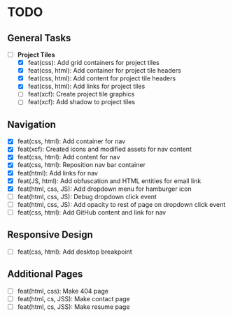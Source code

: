 # TODO

## General Tasks

- [ ] **Project Tiles**
  - [x] feat(css): Add grid containers for project tiles
  - [x] feat(css, html): Add container for project tile headers
  - [x] feat(css, html): Add content for project tile headers
  - [x] feat(css, html): Add links for project tiles
  - [ ] feat(xcf): Create project tile graphics
  - [ ] feat(xcf): Add shadow to project tiles

## Navigation

- [x] feat(css, html): Add container for nav
- [X] feat(xcf): Created icons and modified assets for nav content
- [X] feat(css, html): Add content for nav
- [X] feat(css, html): Reposition nav bar container
- [X] feat(html): Add links for nav
- [X] feat(JS, html): Add obfuscation and HTML entities for email link
- [X] feat(html, css, JS): Add dropdown menu for hamburger icon
- [ ] feat(html, css, JS): Debug dropdown click event
- [ ] feat(html, css, JS): Add opacity to rest of page on dropdown click event
- [ ] feat(css, html): Add GitHub content and link for nav

## Responsive Design

- [ ] feat(css, html): Add desktop breakpoint

## Additional Pages

- [ ] feat(html, css): Make 404 page
- [ ] feat(html, cs, JSS): Make contact page
- [ ] feat(html, cs, JSS): Make resume page